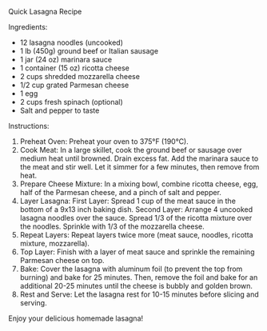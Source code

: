 Quick Lasagna Recipe

Ingredients:
- 12 lasagna noodles (uncooked)
- 1 lb (450g) ground beef or Italian sausage
- 1 jar (24 oz) marinara sauce
- 1 container (15 oz) ricotta cheese
- 2 cups shredded mozzarella cheese
- 1/2 cup grated Parmesan cheese
- 1 egg
- 2 cups fresh spinach (optional)
- Salt and pepper to taste

Instructions:
1) Preheat Oven: Preheat your oven to 375°F (190°C).
2) Cook Meat: In a large skillet, cook the ground beef or sausage over medium heat until browned. Drain excess fat. Add the marinara sauce to the meat and stir well. Let it simmer for a few minutes, then remove from heat.
3) Prepare Cheese Mixture: In a mixing bowl, combine ricotta cheese, egg, half of the Parmesan cheese, and a pinch of salt and pepper.
4) Layer Lasagna: First Layer: Spread 1 cup of the meat sauce in the bottom of a 9x13 inch baking dish.
Second Layer: Arrange 4 uncooked lasagna noodles over the sauce. Spread 1/3 of the ricotta mixture over the noodles. Sprinkle with 1/3 of the mozzarella cheese.
5) Repeat Layers: Repeat layers twice more (meat sauce, noodles, ricotta mixture, mozzarella).
6) Top Layer: Finish with a layer of meat sauce and sprinkle the remaining Parmesan cheese on top.
7) Bake: Cover the lasagna with aluminum foil (to prevent the top from burning) and bake for 25 minutes. Then, remove the foil and bake for an additional 20-25 minutes until the cheese is bubbly and golden brown.
8) Rest and Serve: Let the lasagna rest for 10-15 minutes before slicing and serving.
   
Enjoy your delicious homemade lasagna!
